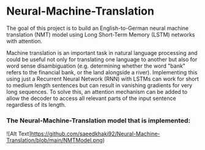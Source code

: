 # Neural-Machine-Translation
The goal of this project is to build an English-to-German neural machine translation (NMT) model using Long Short-Term Memory (LSTM) networks with attention.

Machine translation is an important task in natural language processing and could be useful not only for translating one language to another but also for word sense disambiguation (e.g. determining whether the word "bank" refers to the financial bank, or the land alongside a river). Implementing this using just a Recurrent Neural Network (RNN) with LSTMs can work for short to medium length sentences but can result in vanishing gradients for very long sequences. To solve this, an attention mechanism can be added to allow the decoder to access all relevant parts of the input sentence regardless of its length. 

### The Neural-Machine-Translation model that is implemented:

![Alt Text]https://github.com/saeedkhaki92/Neural-Machine-Translation/blob/main/NMTModel.png)
